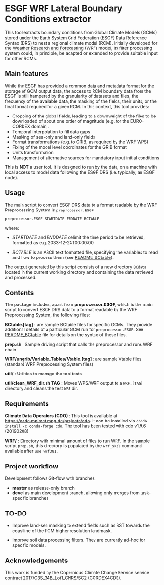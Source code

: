 ESGF WRF Lateral Boundary Conditions extractor
==============================================

This tool extracts boundary conditions from Global Climate Models (GCMs) stored
under the Earth System Grid Federation (ESGF) Data Reference Syntax (DRS) to
nest a regional climate model (RCM). Initially developed for the
[Weather Research and Forecasting](https://www.mmm.ucar.edu/weather-research-and-forecasting-model)
(WRF) model, its filter processing system could, in principle, be adapted or
extended to provide suitable input for other RCMs.

Main features
-------------

While the ESGF has provided a common data and metadata format for the storage
of GCM output data, the access to RCM boundary data from the ESGF is still
hampered by the granularity of datasets and files, the frecuency of the
available data, the masking of the fields, their units, or the final format
required for a given RCM. In this context, this tool provides:

 * Cropping of the global fields, leading to a downweight of the files to be
   downloaded of about one order of magnitude (e.g. for the EURO-CORDEX
   domain).
 * Temporal interpolation to fill data gaps 
 * Masking of sea-only and land-only fields
 * Format transformations (e.g. to GRIB, as required by the WRF WPS)
 * Fixing of the model level coordinates for the GRIB format
 * Units transformation
 * Management of alternative sources for mandatory input initial conditions

This is **NOT** a user tool. It is designed to run by the data, on a machine
with local access to model data following the ESGF DRS (i.e. typically, an ESGF
node).

Usage
-----

The main script to convert ESGF DRS data to a format readable by the WRF
Preprocessing System is `preprocessor.ESGF`:

```bash
preprocessor.ESGF STARTDATE ENDDATE BCTABLE
```

where:

 * *STARTDATE* and *ENDDATE* delimit the time period to be retrieved, formatted
   as e.g. 2033-12-24T00:00:00

 * *BCTABLE* is an ASCII text formatted file, specifying the variables to read
   and how to process them (see [README_BCtable](README_BCtable.md)).

The output generated by this script consists of a new directory `BCdata`
located in the current working directory and containing the data retrieved and
processed.

Contents
--------

The package includes, apart from **preprocessor.ESGF**, which is the main
script to convert ESGF DRS data to a format readable by the WRF Preprocessing
System, the following files:

**BCtable.[tag]**
:  are sample BCtable files for specific GCMs. They provide additional details
   of a particular GCM run for `preprocessor.ESGF`. See
   [README_BCtable](README_BCtable.md) file for details on the syntax of these
   files.

**prep.sh**
:  Sample driving script that calls the preprocessor and runs WRF chain

**WRF/ungrib/Variable_Tables/Vtable.[tag]**
:  are sample Vtable files (standard WRF Preprocessing System files)

**util/**
:  Utilities to manage the tool tests

**util/clean_WRF_dir.sh TAG**
:  Moves WPS/WRF output to a `WRF.[TAG]` directory and cleans the test `WRF` dir.

Requirements
------------

**Climate Data Operators (CDO)**
:  This tool is available at https://code.mpimet.mpg.de/projects/cdo. It can be
   installed via `conda install -c conda-forge cdo`. The tool has been tested
   with cdo v1.9.6 (20190208)

**WRF/**
:  Directory with minimal amount of files to run WRF.  In the sample script
   `prep.sh`, this directory is populated by the `wrf_skel` command available
   after `use wrf381`.

Project workflow
----------------
Development follows Git-flow with branches:

 * __master__ as release-only branch
 * __devel__ as main development branch, allowing only merges from task-specific branches

TO-DO
-----
 
 * Improve land-sea masking to extend fields such as SST towards the
   coastline of the RCM higher resolution landmask.

 * Improve soil data processing filters. They are currently ad-hoc for
   specific models.

Acknowledgements
----------------

This work is funded by the Copernicus Climate Change Service service contract
2017/C3S_34B_Lot1_CNRS/SC2 (CORDEX4CDS).
